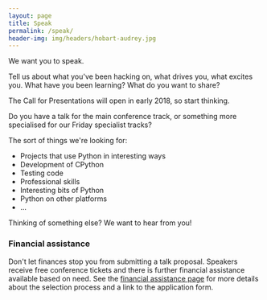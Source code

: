 ```yaml
---
layout: page
title: Speak
permalink: /speak/
header-img: img/headers/hobart-audrey.jpg
---
```


We want you to speak. 

Tell us about what you've been hacking on, what drives you, what excites you. What have you been learning? What do you want to share?

The Call for Presentations will open in early 2018, so start thinking. 

Do you have a talk for the main conference track, or something more specialised for our Friday specialist tracks?

The sort of things we're looking for: 

 * Projects that use Python in interesting ways
 * Development of CPython
 * Testing code
 * Professional skills
 * Interesting bits of Python
 * Python on other platforms
 * ...

Thinking of something else? We want to hear from you!

### Financial assistance

Don't let finances stop you from submitting a talk proposal. Speakers receive free conference tickets and there is further financial assistance available based on need. See the [financial assistance page](/finaid/) for more details about the selection process and a link to the application form.

